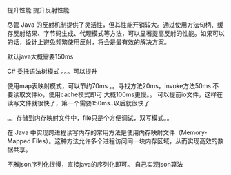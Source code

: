 提升性能  提升反射性能





尽管 Java 的反射机制提供了灵活性，但其性能开销较大。通过使用方法句柄、缓存反射结果、字节码生成、代理模式等方法，可以显著提高反射的性能。如果可以的话，设计上避免频繁使用反射，将会是最有效的解决方案。

默认java大概需要150ms

C# 委托语法树模式 。。。可以提升


使用map表映射模式，可以节约70ms
。。寻找方法20ms，invoke方法50ms
不要读取文件io，使用cache模式即可
大概100ms更慢。。
可以提前io文件，这样在读写文件就很快了，第一个需要150ms..以后就很快了

。。存储到内存映射文件中，file只是个方便调试，双写模式。。


在 Java 中实现跨进程读写内存的常用方法是使用内存映射文件（Memory-Mapped Files）。这种方法允许多个进程访问同一块内存区域，从而实现高效的数据共享。

不雅json序列化很慢，直接java的序列化即可。
自己实现json算法
